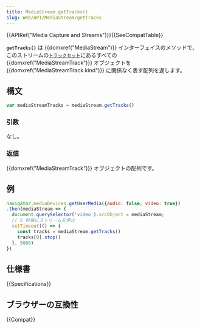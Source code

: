 ```yaml
---
title: MediaStream.getTracks()
slug: Web/API/MediaStream/getTracks
---
```


{{APIRef("Media Capture and Streams")}}{{SeeCompatTable}}

**`getTracks()`** は {{domxref("MediaStream")}} インターフェイスのメソッドで、このストリームの[`トラックセット`](https://www.w3.org/TR/mediacapture-streams/#track-set)にあるすべての {{domxref("MediaStreamTrack")}} オブジェクトを {{domxref("MediaStreamTrack.kind")}} に関係なく表す配列を返します。

## 構文

```js
var mediaStreamTracks = mediaStream.getTracks()
```

### 引数

なし。

### 返値

{{domxref("MediaStreamTrack")}} オブジェクトの配列です。

## 例

```js
navigator.mediaDevices.getUserMedia({audio: false, video: true})
.then(mediaStream => {
  document.querySelector('video').srcObject = mediaStream;
  // 5 秒後にストリームを停止
  setTimeout(() => {
    const tracks = mediaStream.getTracks()
    tracks[0].stop()
  }, 5000)
})
```

## 仕様書

{{Specifications}}

## ブラウザーの互換性

{{Compat}}
